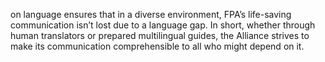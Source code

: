 on language ensures that in a diverse environment, FPA’s life-saving communication isn’t lost due to a language gap. In short, whether through human translators or prepared multilingual guides, the Alliance strives to make its communication comprehensible to all who might depend on it.